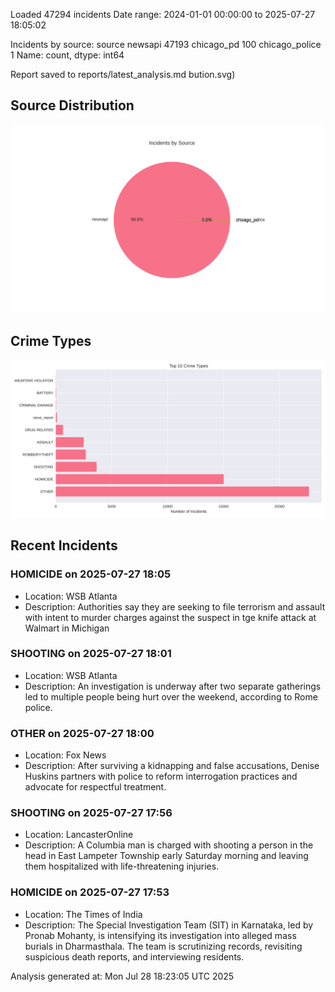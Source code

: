 
Loaded 47294 incidents
Date range: 2024-01-01 00:00:00 to 2025-07-27 18:05:02

Incidents by source:
source
newsapi           47193
chicago_pd          100
chicago_police        1
Name: count, dtype: int64

Report saved to reports/latest_analysis.md
bution.svg)

## Source Distribution
![Source Distribution](images/source_distribution.svg)

## Crime Types
![Crime Types](images/crime_types.svg)

## Recent Incidents

### HOMICIDE on 2025-07-27 18:05
- Location: WSB Atlanta
- Description: Authorities say they are seeking to file terrorism and assault with intent to murder charges against the suspect in tge knife attack at Walmart in Michigan


### SHOOTING on 2025-07-27 18:01
- Location: WSB Atlanta
- Description: An investigation is underway after two separate gatherings led to multiple people being hurt over the weekend, according to Rome police.


### OTHER on 2025-07-27 18:00
- Location: Fox News
- Description: After surviving a kidnapping and false accusations, Denise Huskins partners with police to reform interrogation practices and advocate for respectful treatment.


### SHOOTING on 2025-07-27 17:56
- Location: LancasterOnline
- Description: A Columbia man is charged with shooting a person in the head in East Lampeter Township early Saturday morning and leaving them hospitalized with life-threatening injuries.


### HOMICIDE on 2025-07-27 17:53
- Location: The Times of India
- Description: The Special Investigation Team (SIT) in Karnataka, led by Pronab Mohanty, is intensifying its investigation into alleged mass burials in Dharmasthala. The team is scrutinizing records, revisiting suspicious death reports, and interviewing residents.

Analysis generated at: Mon Jul 28 18:23:05 UTC 2025
